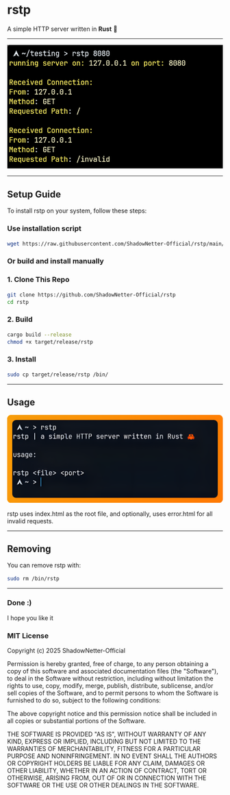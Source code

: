 # rstp

A simple HTTP server written in **Rust** 🦀

---

![Overview](screenshots/overview.png)

---

## Setup Guide

To install rstp on your system, follow these steps:

### Use installation script

```bash
wget https://raw.githubusercontent.com/ShadowNetter-Official/rstp/main/install.sh && sh install.sh
```

### Or build and install manually

### 1. Clone This Repo

```bash
git clone https://github.com/ShadowNetter-Official/rstp
cd rstp
```
### 2. Build

```bash
cargo build --release
chmod +x target/release/rstp
```

### 3. Install

```bash
sudo cp target/release/rstp /bin/
```

---

## Usage

![Usage](screenshots/rsthelp.png)


rstp uses index.html as the root file, and optionally, uses error.html for all invalid requests.

---

## Removing

You can remove rstp with:

```bash
sudo rm /bin/rstp
```

---

### Done :)

I hope you like it

### MIT License

Copyright (c) 2025 ShadowNetter-Official

Permission is hereby granted, free of charge, to any person obtaining a copy
of this software and associated documentation files (the "Software"), to deal
in the Software without restriction, including without limitation the rights
to use, copy, modify, merge, publish, distribute, sublicense, and/or sell
copies of the Software, and to permit persons to whom the Software is
furnished to do so, subject to the following conditions:

The above copyright notice and this permission notice shall be included in all
copies or substantial portions of the Software.

THE SOFTWARE IS PROVIDED "AS IS", WITHOUT WARRANTY OF ANY KIND, EXPRESS OR
IMPLIED, INCLUDING BUT NOT LIMITED TO THE WARRANTIES OF MERCHANTABILITY,
FITNESS FOR A PARTICULAR PURPOSE AND NONINFRINGEMENT. IN NO EVENT SHALL THE
AUTHORS OR COPYRIGHT HOLDERS BE LIABLE FOR ANY CLAIM, DAMAGES OR OTHER
LIABILITY, WHETHER IN AN ACTION OF CONTRACT, TORT OR OTHERWISE, ARISING FROM,
OUT OF OR IN CONNECTION WITH THE SOFTWARE OR THE USE OR OTHER DEALINGS IN THE
SOFTWARE.

